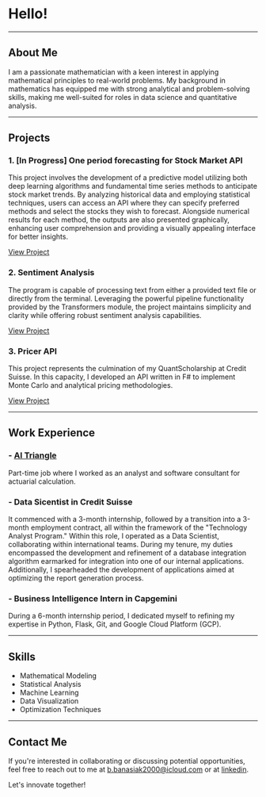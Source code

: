 # Hello!

---

## About Me

I am a passionate mathematician with a keen interest in applying mathematical principles to real-world problems. My background in mathematics has equipped me with strong analytical and problem-solving skills, making me well-suited for roles in data science and quantitative analysis.


---

## Projects

### 1. \[In Progress] One period forecasting for Stock Market API 

This project involves the development of a predictive model utilizing both deep learning algorithms and fundamental time series methods to anticipate stock market trends. By analyzing historical data and employing statistical techniques, users can access an API where they can specify preferred methods and select the stocks they wish to forecast. Alongside numerical results for each method, the outputs are also presented graphically, enhancing user comprehension and providing a visually appealing interface for better insights.

[View Project](https://github.com/BanasiakB/Forecasting)

### 2. Sentiment Analysis

The program is capable of processing text from either a provided text file or directly from the terminal. Leveraging the powerful pipeline functionality provided by the Transformers module, the project maintains simplicity and clarity while offering robust sentiment analysis capabilities.

[View Project](https://github.com/BanasiakB/Sentiment)

### 3. Pricer API

This project represents the culmination of my QuantScholarship at Credit Suisse. In this capacity, I developed an API written in F# to implement Monte Carlo and analytical pricing methodologies.

[View Project](https://github.com/BanasiakB/Pricer)

---

## Work Experience

### - [AI Triangle](https://triangle.expert/)
Part-time job where I worked as an analyst and software consultant for actuarial calculation.

### - Data Sicentist in Credit Suisse
It commenced with a 3-month internship, followed by a transition into a 3-month employment contract, all within the framework of the "Technology Analyst Program." Within this role, I operated as a Data Scientist, collaborating within international teams. During my tenure, my duties encompassed the development and refinement of a database integration algorithm earmarked for integration into one of our internal applications. Additionally, I spearheaded the development of applications aimed at optimizing the report generation process.

### - Business Intelligence Intern in Capgemini
During a 6-month internship period, I dedicated myself to refining my expertise in Python, Flask, Git, and Google Cloud Platform (GCP).

---

## Skills

- Mathematical Modeling
- Statistical Analysis
- Machine Learning
- Data Visualization
- Optimization Techniques

---

## Contact Me

If you're interested in collaborating or discussing potential opportunities, feel free to reach out to me at [b.banasiak2000@icloud.com](mailto:b.banasiak2000@icloud.com) or at [linkedin](https://www.linkedin.com/in/bogdan-banasiak/).

Let's innovate together!
